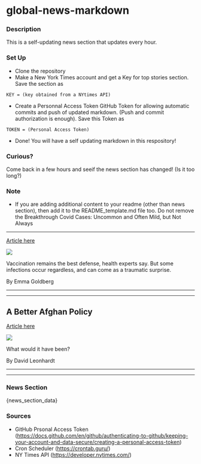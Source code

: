 # global-news-markdown

### Description 
This is a self-updating news section that updates every hour.

### Set Up 
* Clone the repository
* Make a New York Times account and get a Key for top stories section. Save the section as 
 ```
 KEY = (key obtained from a NYtimes API)
 ```
*  Create a Personnal Access Token GitHub Token for allowing automatic commits and push of updated markdown. (Push and commit authorization is enough). Save this Token as 
```
TOKEN = (Personal Access Token)
```
* Done! You will have a self updating markdown in this respository!

### Curious?
Come back in a few hours and seeif the news section has changed! (Is it too long?)

### Note
* If you are adding additional content to your readme (other than news section), then add it to the README_template.md file too. Do not remove the Breakthrough Covid Cases: Uncommon and Often Mild, but Not Always
-----------------------------------------------------------------

[Article here](https://www.nytimes.com/2021/08/26/health/covid-breakthrough-infection.html)

[![](https://static01.nyt.com/images/2021/08/06/science/00breakthroughs-1/merlin_192903705_14d852e0-a7cf-488e-9a38-6e7637e11973-superJumbo.jpg)](https://www.nytimes.com/2021/08/26/health/covid-breakthrough-infection.html)

Vaccination remains the best defense, health experts say. But some infections occur regardless, and can come as a traumatic surprise.

By Emma Goldberg

* * *

* * *

A Better Afghan Policy
----------------------

[Article here](https://www.nytimes.com/2021/08/25/briefing/afghanistan-policy-biden.html)

[![](https://static01.nyt.com/images/2021/08/25/lens/25ambriefing-promo01/25ambriefing-kabul-superJumbo-v3.jpg)](https://www.nytimes.com/2021/08/25/briefing/afghanistan-policy-biden.html)

What would it have been?

By David Leonhardt

* * *

* * *

### News Section 
{news_section_data}


### Sources 
* GitHub Prsonal Access Token (https://docs.github.com/en/github/authenticating-to-github/keeping-your-account-and-data-secure/creating-a-personal-access-token)
* Cron Scheduler (https://crontab.guru/)
* NY Times API (https://developer.nytimes.com/)
